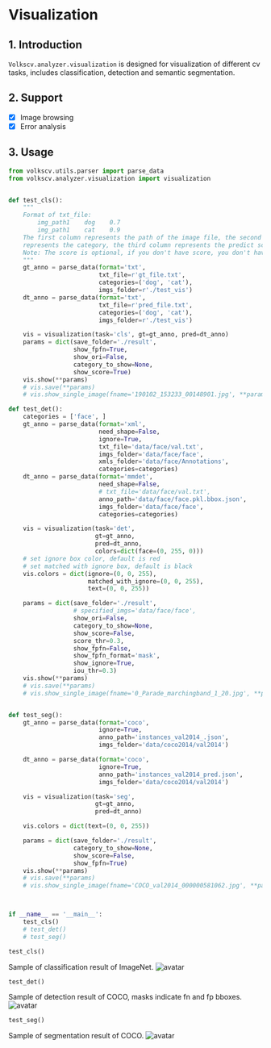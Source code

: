 # Visualization

## 1. Introduction

``Volkscv.analyzer.visualization`` is designed for visualization of different cv tasks, includes classification, detection and semantic segmentation.

## 2. Support

- [x] Image browsing
- [x] Error analysis

## 3. Usage

```python
from volkscv.utils.parser import parse_data
from volkscv.analyzer.visualization import visualization


def test_cls():
    """
    Format of txt_file:
        img_path1    dog    0.7
        img_path1    cat    0.9
    The first column represents the path of the image file, the second column
    represents the category, the third column represents the predict score.
    Note: The score is optional, if you don't have score, you don't have add it. 
    """
    gt_anno = parse_data(format='txt',
                         txt_file=r'gt_file.txt',
                         categories=('dog', 'cat'),
                         imgs_folder=r'./test_vis')
    dt_anno = parse_data(format='txt',
                         txt_file=r'pred_file.txt',
                         categories=('dog', 'cat'),
                         imgs_folder=r'./test_vis')

    vis = visualization(task='cls', gt=gt_anno, pred=dt_anno)
    params = dict(save_folder='./result',
                  show_fpfn=True,
                  show_ori=False,
                  category_to_show=None,
                  show_score=True)
    vis.show(**params)
    # vis.save(**params)
    # vis.show_single_image(fname='190102_153233_00148901.jpg', **params)

def test_det():
    categories = ['face', ]
    gt_anno = parse_data(format='xml',
                         need_shape=False,
                         ignore=True,
                         txt_file='data/face/val.txt',
                         imgs_folder='data/face/face',
                         xmls_folder='data/face/Annotations',
                         categories=categories)
    dt_anno = parse_data(format='mmdet',
                         need_shape=False,
                         # txt_file='data/face/val.txt',
                         anno_path='data/face/face.pkl.bbox.json',
                         imgs_folder='data/face/face',
                         categories=categories)

    vis = visualization(task='det',
                        gt=gt_anno,
                        pred=dt_anno,
                        colors=dict(face=(0, 255, 0)))
    # set ignore box color, default is red
    # set matched with ignore box, default is black
    vis.colors = dict(ignore=(0, 0, 255),
                      matched_with_ignore=(0, 0, 255),
                      text=(0, 0, 255))

    params = dict(save_folder='./result',
                  # specified_imgs='data/face/face',
                  show_ori=False,
                  category_to_show=None,
                  show_score=False,
                  score_thr=0.3,
                  show_fpfn=False,
                  show_fpfn_format='mask',
                  show_ignore=True,
                  iou_thr=0.3)
    vis.show(**params)
    # vis.save(**params)
    # vis.show_single_image(fname='0_Parade_marchingband_1_20.jpg', **params)


def test_seg():
    gt_anno = parse_data(format='coco',
                         ignore=True,
                         anno_path='instances_val2014_.json',
                         imgs_folder='data/coco2014/val2014')

    dt_anno = parse_data(format='coco',
                         ignore=True,
                         anno_path='instances_val2014_pred.json',
                         imgs_folder='data/coco2014/val2014')

    vis = visualization(task='seg',
                        gt=gt_anno,
                        pred=dt_anno)

    vis.colors = dict(text=(0, 0, 255))

    params = dict(save_folder='./result',
                  category_to_show=None,
                  show_score=False,
                  show_fpfn=True)
    vis.show(**params)
    # vis.save(**params)
    # vis.show_single_image(fname='COCO_val2014_000000581062.jpg', **params)



if __name__ == '__main__':
    test_cls()
    # test_det()
    # test_seg()
```

```python
test_cls()
```

Sample of classification result of ImageNet.
![avatar](../../../resources/visualization/cls/ILSVRC2012_val_00049998.png)

```python
test_det()
```

Sample of detection result of COCO, masks indicate fn and fp bboxes.
![avatar](../../../resources/visualization/det/COCO_val2014_000000581062.png)

```python
test_seg()
```

Sample of segmentation result of COCO.
![avatar](../../../resources/visualization/seg/COCO_val2014_000000581062.png)
